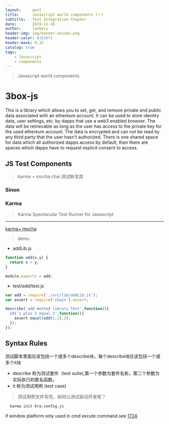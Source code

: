 ```yaml
---
layout:     post
title:      Javascript world components (一)
subtitle:   Test Integration Chapter
date:       2019-11-28
author:     lanbery
header-img: img/banner-shuimo.png
header-color: #182b71
header-mask: 0.15
catalog: true
tags:
    - Javascript
    - components  
---
```


> Javascript world components


# 3box-js

<p class="">
This is a library which allows you to set, get, and remove private and public data associated with an ethereum account. It can be used to store identity data, user settings, etc. by dapps that use a web3 enabled browser. The data will be retrievable as long as the user has access to the private key for the used ethereum account. The data is encrypted and can not be read by any third party that the user hasn't authorized. There is one shared space for data which all authorized dapps access by default, then there are spaces which dapps have to request explicit consent to access.  
</p> 




## JS Test Components

>  karma + mocha 
> chai 测试断言库

### Sinon

> 


### Karma

> Karma Spectacular Test Runner for Javascript



------

<a href="https://iyaozhen.com/use-karma-and-mocha-for-fe-tdd.html" target="kmBlog">karma+ mocha</a>

> demo 

  * addLib.js 

```js 
function add(x,y) {
  return x + y;
}

module.exports = add;
```

  * test/add/test.js 

```js 
var add = require('./src/lib/addLib.js');
var assert = require('chain').assert;

describe('add method library Test',function(){
  it('1 plus 1 equal 2',function(){
    assert.equal(add(1,1),2);
  });
});

```
<h2>Syntax Rules</h2>
测试脚本里面应该包括一个或多个describe块，每个describe块应该包括一个或多个it块

  - describe 称为测试套件（test suite),第一个参数为套件名称，第二个参数为实际执行的匿名函数。
  - it 称为测试用例 (test case)

> 测试用例文件写完，如何让测试驱动开发呢？

```bash
  karma init kra.config.js 
```
  if window platform only used in cmd excute command.see 
  <a href="https://github.com/karma-runner/karma/issues/1724" target="issue1724">1724</a>. 



